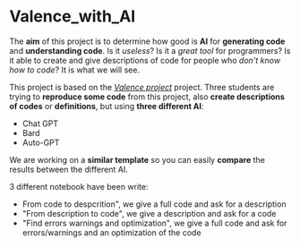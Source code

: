# Valence_with_AI

The **aim** of this project is to determine how good is **AI** for **generating code** and **understanding code**. Is it *useless*? Is it a *great tool* for programmers? Is it able to create and give descriptions of code for people who *don't know how to code*? It is what we will see.

This project is based on the [*Valence project*](https://github.com/VALENCEML/eBOOK) project. Three students are trying to **reproduce some code** from this project, also **create descriptions of codes** or **definitions**, but using **three different AI**:
- Chat GPT
- Bard
- Auto-GPT

We are working on a **similar template** so you can easily **compare** the results between the different AI.

3 different notebook have been write: 
- From code to despcrition", we give a full code and ask for a description
- "From description to code", we give a description and ask for a code
- "Find errors warnings and optimization", we give a full code and ask for errors/warnings and an optimization of the code
